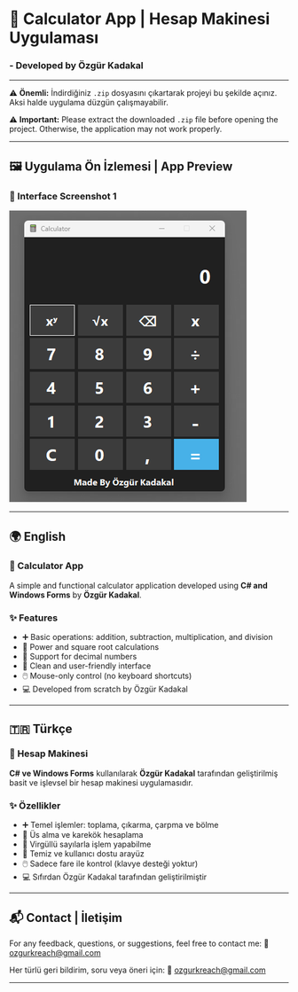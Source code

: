 # 🧮 Calculator App | Hesap Makinesi Uygulaması  

### - Developed by Özgür Kadakal

---

⚠️ **Önemli:** İndirdiğiniz `.zip` dosyasını çıkartarak projeyi bu şekilde açınız. Aksi halde uygulama düzgün çalışmayabilir.

⚠️ **Important:** Please extract the downloaded `.zip` file before opening the project. Otherwise, the application may not work properly.

---

## 🖼️ Uygulama Ön İzlemesi | App Preview  

### 📸 Interface Screenshot 1  
![Calculator UI](Calculator/ScreenShots/ScreenShot-1.png)

---

## 🌍 English

### 🧮 Calculator App  
A simple and functional calculator application developed using **C# and Windows Forms** by **Özgür Kadakal**.

### ✨ Features  
- ➕ Basic operations: addition, subtraction, multiplication, and division  
- 🧮 Power and square root calculations  
- 🔢 Support for decimal numbers  
- 🎨 Clean and user-friendly interface  
- 🖱️ Mouse-only control (no keyboard shortcuts)  
- 💻 Developed from scratch by Özgür Kadakal

---

## 🇹🇷 Türkçe

### 🧮 Hesap Makinesi  
**C# ve Windows Forms** kullanılarak **Özgür Kadakal** tarafından geliştirilmiş basit ve işlevsel bir hesap makinesi uygulamasıdır.

### ✨ Özellikler  
- ➕ Temel işlemler: toplama, çıkarma, çarpma ve bölme  
- 🧮 Üs alma ve karekök hesaplama  
- 🔢 Virgüllü sayılarla işlem yapabilme  
- 🎨 Temiz ve kullanıcı dostu arayüz  
- 🖱️ Sadece fare ile kontrol (klavye desteği yoktur)  
- 💻 Sıfırdan Özgür Kadakal tarafından geliştirilmiştir

---

## 📬 Contact | İletişim  
For any feedback, questions, or suggestions, feel free to contact me:
📧 ozgurkreach@gmail.com

Her türlü geri bildirim, soru veya öneri için:
📧 ozgurkreach@gmail.com

---


